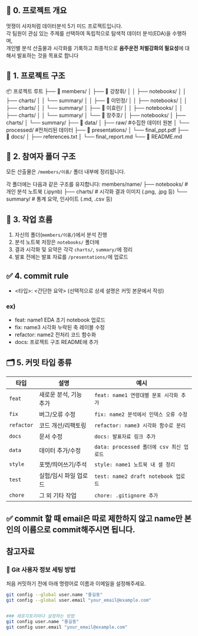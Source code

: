 ## 📌 0. 프로젝트 개요
멋쟁이 사자처럼 데이터분석 5기 미드 프로젝트입니다.  
각 팀원이 관심 있는 주제를 선택하여 독립적으로 탐색적 데이터 분석(EDA)을 수행하며,  
개인별 분석 산출물과 시각화를 기록하고 최종적으로 **음주운전 처벌강화의 필요성**에 대해서
발표하는 것을 목표로 합니다




## 📁 1. 프로젝트 구조
📦 프로젝트 루트
├── 📁 members/
│   ├── 📁 강창휘/
│   │   ├── notebooks/ 
│   │   ├── charts/
│   │   └── summary/ 
│   │   ├── 📁 이민정/
│   │   ├── notebooks/
│   │   ├── charts/
│   │   └── summary/
│   ├── 📁 이효린/
│   │   ├── notebooks/
│   │   ├── charts/
│   │   └── summary/
│   └── 📁 장주호/
│       ├── notebooks/
│       ├── charts/
│       └── summary/
├── 📁 data/
│   ├── raw/ #수집한 데이터 원본
│   └── processed/ #전처리된 데이터
├── 📁 presentations/
│   └── final_ppt.pdf 
├── 📁 docs/
│   ├── references.txt
│   └── final_report.md
└── 📄 README.md

## 👥 2. 참여자 폴더 구조

모든 산출물은 `/members/이름/` 폴더 내부에 정리됩니다.

각 폴더에는 다음과 같은 구조를 유지합니다:
members/name/
├── notebooks/ # 개인 분석 노트북 (.ipynb)
├── charts/ # 시각화 결과 이미지 (.png, .jpg 등)
└── summary/ # 통계 요약, 인사이트 (.md, .csv 등)


## 🔄 3. 작업 흐름

1. 자신의 폴더(`members/이름/`)에서 분석 진행
2. 분석 노트북 저장은 `notebooks/` 폴더에
3. 결과 시각화 및 요약은 각각 `charts/`, `summary/`에 정리
4. 발표 전에는 발표 자료를 `/presentations/`에 업로드

## ✅ 4. commit rule
- <타입>: <간단한 요약> (선택적으로 상세 설명은 커밋 본문에서 작성)

### ex)
- feat: name1 EDA 초기 notebook 업로드
- fix: name3 시각화 누락된 축 레이블 수정
- refactor: name2 전처리 코드 함수화
- docs: 프로젝트 구조 README에 추가

## 🗂️ 5. 커밋 타입 종류

| 타입         | 설명            | 예시                               |
| ---------- | ------------- | -------------------------------- |
| `feat`     | 새로운 분석, 기능 추가 | `feat: name1 연령대별 분포 시각화 추가`     |
| `fix`      | 버그/오류 수정      | `fix: name2 분석에서 인덱스 오류 수정`      |
| `refactor` | 코드 개선/리팩토링    | `refactor: name3 시각화 함수로 분리`     |
| `docs`     | 문서 수정         | `docs: 발표자료 링크 추가`               |
| `data`     | 데이터 추가/수정     | `data: processed 폴더에 csv 최신 업로드` |
| `style`    | 포맷/띄어쓰기/주석    | `style: name1 노트북 내 셀 정리`        |
| `test`     | 실험/임시 파일 업로드  | `test: name2 draft notebook 업로드` |
| `chore`    | 그 외 기타 작업     | `chore: .gitignore 추가`           |

## ✅ commit 할 때 email은 따로 제한하지 않고 name만 본인의 이름으로 commit해주시면 됩니다.



## 참고자료
### 🧾 Git 사용자 정보 세팅 방법

처음 커밋하기 전에 아래 명령어로 이름과 이메일을 설정해주세요.

```bash
git config --global user.name "홍길동"
git config --global user.email "your_email@example.com"


### 레포지토리마다 설정하는 방법
git config user.name "홍길동"
git config user.email "your_email@example.com"

